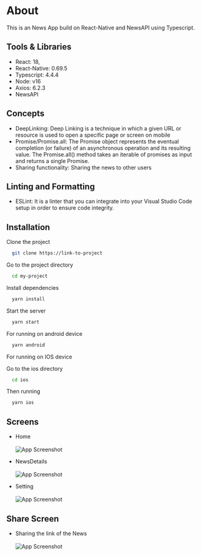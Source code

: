
# About

This is an News App build on React-Native and NewsAPI using Typescript.

## Tools & Libraries

- React: 18,
- React-Native: 0.69.5
- Typescript: 4.4.4
- Node: v16
- Axios: 6.2.3
- NewsAPI

## Concepts

- DeepLinking: Deep Linking is a technique in which a given URL or resource is used to open a specific page or screen on mobile
- Promise/Promise.all: The Promise object represents the eventual completion (or failure) of an asynchronous operation and its resulting value. The Promise.all() method takes an iterable of promises as input and returns a single Promise.
- Sharing functionality: Sharing the news to other users

## Linting and Formatting
- ESLint: It is a linter that you can integrate into your Visual Studio Code setup in order to ensure code integrity.

## Installation

Clone the project

```bash
  git clone https://link-to-project
```

Go to the project directory

```bash
  cd my-project
```

Install dependencies

```bash
  yarn install
```

Start the server

```bash
  yarn start
```

For running on android device

```bash
  yarn android
```
For running on IOS device

Go to the ios directory

```bash
  cd ios
```

Then running

```bash
  yarn ios
```

## Screens

- Home <br /><br />
  ![App Screenshot](https://i.postimg.cc/25BND9xt/Screenshot-2022-11-02-at-3-54-28-PM.png)

- NewsDetails <br /><br />
  ![App Screenshot](https://i.postimg.cc/qRbsxwPk/Screenshot-2022-11-02-at-3-55-13-PM.png)

- Setting <br /><br />
  ![App Screenshot](https://i.postimg.cc/vT8fFPKV/Screenshot-2022-11-02-at-5-02-40-PM.png)

## Share Screen
- Sharing the link of the News <br /><br />
  ![App Screenshot](https://i.postimg.cc/7ZpHTmgr/Screenshot-2022-11-02-at-5-03-17-PM.png)